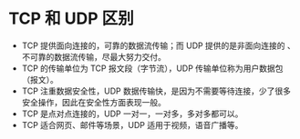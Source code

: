 # TCP 和 UDP 区别

- TCP 提供面向连接的，可靠的数据流传输；而 UDP 提供的是非面向连接的
、不可靠的数据流传输，尽最大努力交付。
- TCP 的传输单位为 TCP 报文段（字节流），UDP 传输单位称为用户数据包（报文）。
- TCP 注重数据安全性，UDP 数据传输快，是因为不需要等待连接，少了很多安全操作，因此在安全性方面表现一般。
- TCP 是点对点连接的，UDP 一对一，一对多，多对多都可以。
- TCP 适合网页、邮件等场景，UDP 适用于视频，语音广播等。
